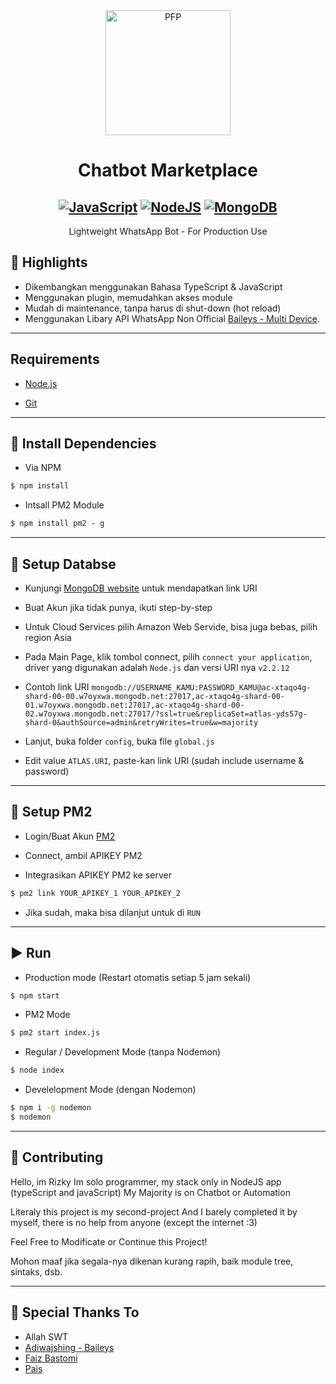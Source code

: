 <div align="center">
<img src="https://telegra.ph/file/064adbf9eb6bd1760c3c7.png" width="200" height="200" border="0" alt="PFP">

# Chatbot Marketplace

<p align="center">
  
</p>

## [![JavaScript](https://img.shields.io/badge/JavaScript-d6cc0f?style=for-the-badge&logo=javascript&logoColor=white)](https://www.javascript.com) [![NodeJS](https://img.shields.io/badge/Node.js-43853D?style=for-the-badge&logo=node.js&logoColor=white)](https://nodejs.org/) [![MongoDB](https://img.shields.io/badge/MongoDB-43853D?style=for-the-badge&logo=mongodb&logoColor=white)](https://mongodb.com)

Lightweight WhatsApp Bot - For Production Use

</div>

## 📑 Highlights

-   Dikembangkan menggunakan Bahasa TypeScript & JavaScript
-   Menggunakan plugin, memudahkan akses module
-   Mudah di maintenance, tanpa harus di shut-down (hot reload)
-   Menggunakan Libary API WhatsApp Non Official [Baileys - Multi Device](https://github.com/adiwajshing/Baileys/).

---

## Requirements

- [Node.js](https://nodejs.org/en/)

- [Git](https://git-scm.com/downloads)

---

## 📌 Install Dependencies

-   Via NPM

```cmd
$ npm install
```

-   Intsall PM2 Module

```cmd
$ npm install pm2 - g
```

---

## 📕 Setup Databse

-   Kunjungi [MongoDB website](https://www.mongodb.com/) untuk mendapatkan link URI

-   Buat Akun jika tidak punya, ikuti step-by-step

-   Untuk Cloud Services pilih Amazon Web Servide, bisa juga bebas, pilih region Asia

-   Pada Main Page, klik tombol connect, pilih `connect your application`, driver yang digunakan adalah `Node.js` dan versi URI nya `v2.2.12`

-   Contoh link URI `mongodb://USERNAME_KAMU:PASSWORD_KAMU@ac-xtaqo4g-shard-00-00.w7oyxwa.mongodb.net:27017,ac-xtaqo4g-shard-00-01.w7oyxwa.mongodb.net:27017,ac-xtaqo4g-shard-00-02.w7oyxwa.mongodb.net:27017/?ssl=true&replicaSet=atlas-yds57g-shard-0&authSource=admin&retryWrites=true&w=majority`

-   Lanjut, buka folder `config`, buka file `global.js`

-   Edit value `ATLAS.URI`, paste-kan link URI (sudah include username & password)

---

## 📗 Setup PM2

-   Login/Buat Akun [PM2](pm2.io)

-   Connect, ambil APIKEY PM2

-   Integrasikan APIKEY PM2 ke server 

```cmd
$ pm2 link YOUR_APIKEY_1 YOUR_APIKEY_2
```

-   Jika sudah, maka bisa dilanjut untuk di `RUN`

---

## ▶️ Run

-   Production mode (Restart otomatis setiap 5 jam sekali)

```cmd
$ npm start
```

-   PM2 Mode

```cmd
$ pm2 start index.js
```

-   Regular / Development Mode (tanpa Nodemon)

```cmd
$ node index
```

-   Develelopment Mode (dengan Nodemon)

```cmd
$ npm i -g nodemon
$ nodemon
```

---

## 💪 Contributing

Hello, im Rizky
Im solo programmer, my stack only in NodeJS app (typeScript and javaScript)
My Majority is on Chatbot or Automation

Literaly this project is my second-project
And I barely completed it by myself, there is no help from anyone (except the internet :3)

Feel Free to Modificate or Continue this Project!

Mohon maaf jika segala-nya dikenan kurang rapih, baik module tree, sintaks, dsb.

---

## 🙏 Special Thanks To

-   Allah SWT
-   [Adiwajshing - Baileys](https://github.com/adiwajshing/Baileys)
-   [Faiz Bastomi](https://github.com/FaizBastomi/)
-   [Pais](https://github.com/Paiiss)
